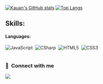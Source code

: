 [![Kauan's GitHub stats](https://github-readme-stats.vercel.app/api?username=KauanMuriel&show_icons=true&theme=vue-dark)](https://github.com/anuraghazra/github-readme-stats)
[![Top Langs](https://github-readme-stats.vercel.app/api/top-langs/?username=KauanMuriel&layout=compact&show_icons=true&theme=vue-dark)](https://github.com/anuraghazra/github-readme-stats)

## Skills:

#### Languages:

![JavaScript](https://img.shields.io/badge/-JavaScript-05122A?style=flat&logo=javascript)&nbsp;
![CSharp](https://img.shields.io/badge/-C_Sharp-05122A?style=flat&logo=csharp&logoColor=946dba)&nbsp;
![HTML5](https://img.shields.io/badge/-HTML-05122A?style=flat&logo=html5&logoColor=ff7200)&nbsp;
![CSS3](https://img.shields.io/badge/-CSS-05122A?style=flat&logo=css3&logoColor=5caef0)&nbsp;

#

### :link: &nbsp;Connect with me

<p align="left">
<a href="https://www.linkedin.com/in/kauan-muriel-rossi-da-silva-44b974232/"><img src="https://img.shields.io/badge/-Kauan%20Muriel-05122A?style=flat&logo=Linkedin&logoColor=blue"/></a>

<!--
**KauanMuriel/KauanMuriel** is a ✨ _special_ ✨ repository because its `README.md` (this file) appears on your GitHub profile.

Here are some ideas to get you started:

- 🔭 I’m currently working on ...
- 🌱 I’m currently learning ...
- 👯 I’m looking to collaborate on ...
- 🤔 I’m looking for help with ...
- 💬 Ask me about ...
- 📫 How to reach me: ...
- 😄 Pronouns: ...
- ⚡ Fun fact: ...
-->
